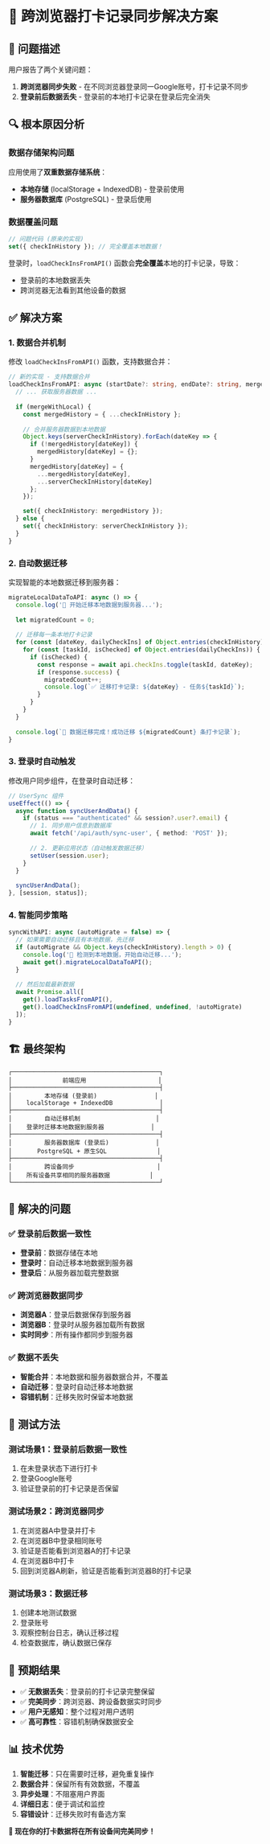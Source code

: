 # 🔄 跨浏览器打卡记录同步解决方案

## 🎯 问题描述

用户报告了两个关键问题：

1. **跨浏览器同步失败** - 在不同浏览器登录同一Google账号，打卡记录不同步
2. **登录前后数据丢失** - 登录前的本地打卡记录在登录后完全消失

## 🔍 根本原因分析

### 数据存储架构问题

应用使用了**双重数据存储系统**：
- **本地存储** (localStorage + IndexedDB) - 登录前使用
- **服务器数据库** (PostgreSQL) - 登录后使用

### 数据覆盖问题

```typescript
// 问题代码 (原来的实现)
set({ checkInHistory }); // 完全覆盖本地数据！
```

登录时，`loadCheckInsFromAPI()` 函数会**完全覆盖**本地的打卡记录，导致：
- 登录前的本地数据丢失
- 跨浏览器无法看到其他设备的数据

## ✅ 解决方案

### 1. 数据合并机制

修改 `loadCheckInsFromAPI()` 函数，支持数据合并：

```typescript
// 新的实现 - 支持数据合并
loadCheckInsFromAPI: async (startDate?: string, endDate?: string, mergeWithLocal = true) => {
  // ... 获取服务器数据 ...
  
  if (mergeWithLocal) {
    const mergedHistory = { ...checkInHistory };
    
    // 合并服务器数据到本地数据
    Object.keys(serverCheckInHistory).forEach(dateKey => {
      if (!mergedHistory[dateKey]) {
        mergedHistory[dateKey] = {};
      }
      mergedHistory[dateKey] = {
        ...mergedHistory[dateKey],
        ...serverCheckInHistory[dateKey]
      };
    });

    set({ checkInHistory: mergedHistory });
  } else {
    set({ checkInHistory: serverCheckInHistory });
  }
}
```

### 2. 自动数据迁移

实现智能的本地数据迁移到服务器：

```typescript
migrateLocalDataToAPI: async () => {
  console.log('🔄 开始迁移本地数据到服务器...');
  
  let migratedCount = 0;
  
  // 迁移每一条本地打卡记录
  for (const [dateKey, dailyCheckIns] of Object.entries(checkInHistory)) {
    for (const [taskId, isChecked] of Object.entries(dailyCheckIns)) {
      if (isChecked) {
        const response = await api.checkIns.toggle(taskId, dateKey);
        if (response.success) {
          migratedCount++;
          console.log(`✅ 迁移打卡记录: ${dateKey} - 任务${taskId}`);
        }
      }
    }
  }
  
  console.log(`🎉 数据迁移完成！成功迁移 ${migratedCount} 条打卡记录`);
}
```

### 3. 登录时自动触发

修改用户同步组件，在登录时自动迁移：

```typescript
// UserSync 组件
useEffect(() => {
  async function syncUserAndData() {
    if (status === "authenticated" && session?.user?.email) {
      // 1. 同步用户信息到数据库
      await fetch('/api/auth/sync-user', { method: 'POST' });
      
      // 2. 更新应用状态（自动触发数据迁移）
      setUser(session.user);
    }
  }
  
  syncUserAndData();
}, [session, status]);
```

### 4. 智能同步策略

```typescript
syncWithAPI: async (autoMigrate = false) => {
  // 如果需要自动迁移且有本地数据，先迁移
  if (autoMigrate && Object.keys(checkInHistory).length > 0) {
    console.log('🔄 检测到本地数据，开始自动迁移...');
    await get().migrateLocalDataToAPI();
  }
  
  // 然后加载最新数据
  await Promise.all([
    get().loadTasksFromAPI(),
    get().loadCheckInsFromAPI(undefined, undefined, !autoMigrate)
  ]);
}
```

## 🏗️ 最终架构

```
┌─────────────────────────────────────────┐
│              前端应用                    │
├─────────────────────────────────────────┤
│         本地存储 (登录前)                │
│    localStorage + IndexedDB             │
├─────────────────────────────────────────┤
│         自动迁移机制                     │
│    登录时迁移本地数据到服务器             │
├─────────────────────────────────────────┤
│         服务器数据库 (登录后)             │
│       PostgreSQL + 原生SQL              │
├─────────────────────────────────────────┤
│         跨设备同步                       │
│    所有设备共享相同的服务器数据           │
└─────────────────────────────────────────┘
```

## 🎯 解决的问题

### ✅ 登录前后数据一致性
- **登录前**：数据存储在本地
- **登录时**：自动迁移本地数据到服务器
- **登录后**：从服务器加载完整数据

### ✅ 跨浏览器数据同步
- **浏览器A**：登录后数据保存到服务器
- **浏览器B**：登录时从服务器加载所有数据
- **实时同步**：所有操作都同步到服务器

### ✅ 数据不丢失
- **智能合并**：本地数据和服务器数据合并，不覆盖
- **自动迁移**：登录时自动迁移本地数据
- **容错机制**：迁移失败时保留本地数据

## 🧪 测试方法

### 测试场景1：登录前后数据一致性
1. 在未登录状态下进行打卡
2. 登录Google账号
3. 验证登录前的打卡记录是否保留

### 测试场景2：跨浏览器同步
1. 在浏览器A中登录并打卡
2. 在浏览器B中登录相同账号
3. 验证是否能看到浏览器A的打卡记录
4. 在浏览器B中打卡
5. 回到浏览器A刷新，验证是否能看到浏览器B的打卡记录

### 测试场景3：数据迁移
1. 创建本地测试数据
2. 登录账号
3. 观察控制台日志，确认迁移过程
4. 检查数据库，确认数据已保存

## 🎉 预期结果

- ✅ **无数据丢失**：登录前的打卡记录完整保留
- ✅ **完美同步**：跨浏览器、跨设备数据实时同步
- ✅ **用户无感知**：整个过程对用户透明
- ✅ **高可靠性**：容错机制确保数据安全

## 📊 技术优势

1. **智能迁移**：只在需要时迁移，避免重复操作
2. **数据合并**：保留所有有效数据，不覆盖
3. **异步处理**：不阻塞用户界面
4. **详细日志**：便于调试和监控
5. **容错设计**：迁移失败时有备选方案

**🎊 现在你的打卡数据将在所有设备间完美同步！**
